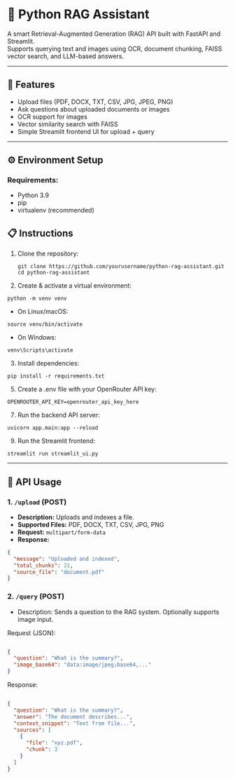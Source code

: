 # 🧠 Python RAG Assistant

A smart Retrieval-Augmented Generation (RAG) API built with FastAPI and Streamlit.  
Supports querying text and images using OCR, document chunking, FAISS vector search, and LLM-based answers.

---

## 🚀 Features

- Upload files (PDF, DOCX, TXT, CSV, JPG, JPEG, PNG)  
- Ask questions about uploaded documents or images  
- OCR support for images  
- Vector similarity search with FAISS  
- Simple Streamlit frontend UI for upload + query  

---

## ⚙️ Environment Setup

### Requirements:
- Python 3.9
- pip
- virtualenv (recommended)

## 📋 Instructions
1. Clone the repository:
   ```
   git clone https://github.com/yourusername/python-rag-assistant.git
   cd python-rag-assistant
   ```

2. Create & activate a virtual environment:
```
python -m venv venv
```
- On Linux/macOS:
```
source venv/bin/activate
```
- On Windows:
```
venv\Scripts\activate
```

3. Install dependencies:
```
pip install -r requirements.txt
```

5. Create a .env file with your OpenRouter API key:
```
OPENROUTER_API_KEY=openrouter_api_key_here
```

7. Run the backend API server:
```
uvicorn app.main:app --reload
```

9. Run the Streamlit frontend:
```
streamlit run streamlit_ui.py
```

---

## 🔌 API Usage

### 1. `/upload` (POST)
- **Description:** Uploads and indexes a file.
- **Supported Files:** PDF, DOCX, TXT, CSV, JPG, PNG
- **Request:** `multipart/form-data`
- **Response:**
```json
{
  "message": "Uploaded and indexed",
  "total_chunks": 21,
  "source_file": "document.pdf"
}
```
### 2. `/query` (POST)
- Description: Sends a question to the RAG system. Optionally supports image input.

Request (JSON):

```json

{
  "question": "What is the summary?",
  "image_base64": "data:image/jpeg;base64,..."
}
```
Response:

```json

{
  "question": "What is the summary?",
  "answer": "The document describes...",
  "context_snippet": "Text from file...",
  "sources": [
    {
      "file": "xyz.pdf",
      "chunk": 3
    }
  ]
}
```

